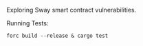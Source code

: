 Exploring Sway smart contract vulnerabilities. 

Running Tests:
```
forc build --release & cargo test
```
